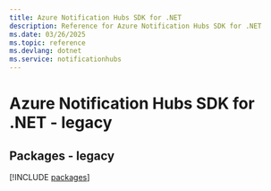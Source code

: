 ```yaml
---
title: Azure Notification Hubs SDK for .NET
description: Reference for Azure Notification Hubs SDK for .NET
ms.date: 03/26/2025
ms.topic: reference
ms.devlang: dotnet
ms.service: notificationhubs
---
```

# Azure Notification Hubs SDK for .NET - legacy
## Packages - legacy
[!INCLUDE [packages](notification-hubs-index.md)]